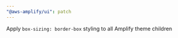 ```yaml
---
"@aws-amplify/ui": patch
---
```


Apply `box-sizing: border-box` styling to all Amplify theme children
